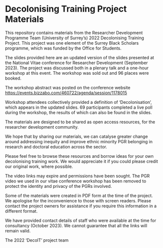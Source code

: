 # Decolonising Training Project Materials

This repository contains materials from the Researcher Development Programme Team (University of Surrey’s) 2022 Decolonising Training Project. This project was one element of the Surrey Black Scholars programme, which was funded by the Office for Students.

The slides provided here are an updated version of the slides presented at the National Vitae conference for Researcher Development (September 2023). The project was discussed both in a plenary talk and a one-hour workshop at this event. The workshop was sold out and 96 places were booked.

The workshop abstract was posted on the conference website https://events.bizzabo.com/460722/agenda/session/1178015

Workshop attendees collectively provided a definition of ‘Decolonisation’, which appears in the updated slides. 69 participants completed a live poll during the workshop, the results of which can also be found in the slides.

The materials are designed to be shared as open access resources, for the researcher development community.

We hope that by sharing our materials, we can catalyse greater change around addressing inequity and improve ethnic minority PGR belonging in research and doctoral education across the sector.

Please feel free to browse these resources and borrow ideas for your own decolonising training work. We would appreciate it if you could please credit our original work, where possible.

The video links may expire and permissions have been sought. The PGR video we used in our vitae conference workshop has been removed to protect the identity and privacy of the PGRs involved.

Some of the materials were created in PDF form at the time of the project. We apologise for the inconvenience to those with screen readers. Please contact the project owners for assistance if you require this information in a different format.

We have provided contact details of staff who were available at the time for consultancy (October 2023). We cannot guarantee that all the links will remain valid.

The 2022 ‘DecolT’ project team

